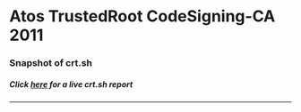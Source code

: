 # Atos TrustedRoot CodeSigning-CA 2011
### Snapshot of crt.sh
##### Click [here](https://crt.sh/?q=D1E421E74213283E354BFDB1A8A74569A469B2615981029B5EC0ACAE7F1F41FC) for a live crt.sh report

---
